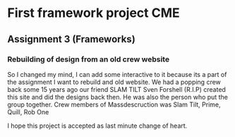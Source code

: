 # First framework project CME

## Assignment 3 (Frameworks)

### Rebuilding of design from an old crew website

So I changed my mind, I can add some interactive to it because its a part of the assignment
I want to rebuild and old website. We had a popping crew back some 15 years ago 
our friend SLAM TILT Sven Forshell (R.I.P) created this site and did the designs back then. 
He was also the person who put the group together. 
Crew members of Massdescruction was 
Slam Tilt,
Prime,
Quill,
Rob One

I hope this project is accepted as last minute change of heart. 